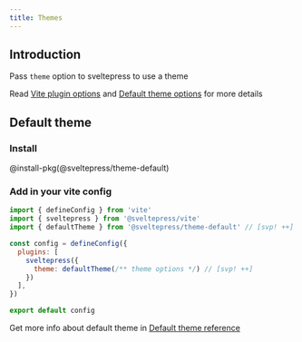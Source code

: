 ```yaml
---
title: Themes
---
```


## Introduction

Pass `theme` option to sveltepress to use a theme

Read [Vite plugin options](/reference/vite-plugin/) and [Default theme options](/reference/default-theme/) for more details

## Default theme

### Install

@install-pkg(@sveltepress/theme-default)

### Add in your vite config

```js title="vite.config.(js|ts)"
import { defineConfig } from 'vite'
import { sveltepress } from '@sveltepress/vite'
import { defaultTheme } from '@sveltepress/theme-default' // [svp! ++]

const config = defineConfig({
  plugins: [
    sveltepress({
      theme: defaultTheme(/** theme options */) // [svp! ++]
    })
  ],
})

export default config
```

Get more info about default theme in [Default theme reference](/reference/default-theme/#Theme-Options)